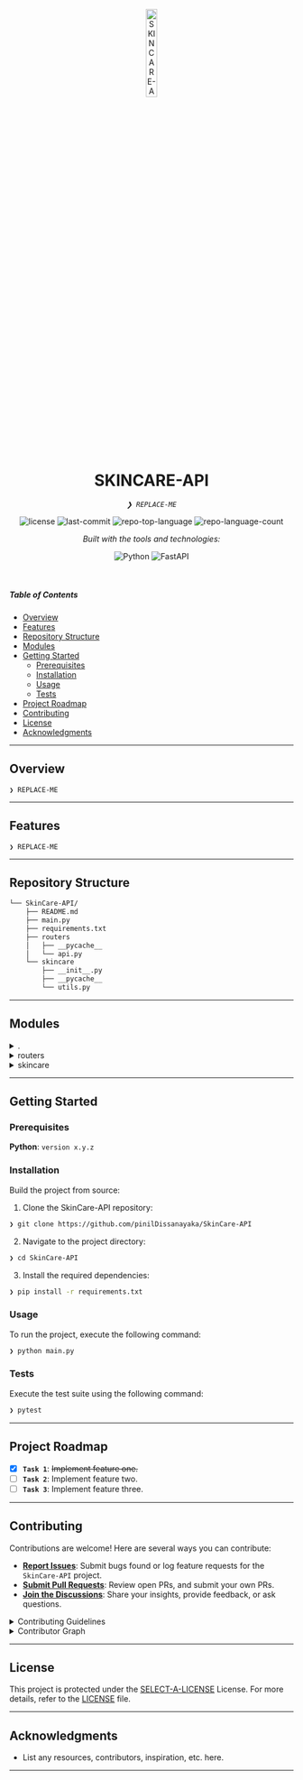<p align="center">
  <img src="https://cdn-icons-png.flaticon.com/512/6295/6295417.png" width="20%" alt="SKINCARE-API-logo">
</p>
<p align="center">
    <h1 align="center">SKINCARE-API</h1>
</p>
<p align="center">
    <em><code>❯ REPLACE-ME</code></em>
</p>
<p align="center">
	<img src="https://img.shields.io/github/license/pinilDissanayaka/SkinCare-API?style=plastic&logo=opensourceinitiative&logoColor=white&color=ecf909" alt="license">
	<img src="https://img.shields.io/github/last-commit/pinilDissanayaka/SkinCare-API?style=plastic&logo=git&logoColor=white&color=ecf909" alt="last-commit">
	<img src="https://img.shields.io/github/languages/top/pinilDissanayaka/SkinCare-API?style=plastic&color=ecf909" alt="repo-top-language">
	<img src="https://img.shields.io/github/languages/count/pinilDissanayaka/SkinCare-API?style=plastic&color=ecf909" alt="repo-language-count">
</p>
<p align="center">
		<em>Built with the tools and technologies:</em>
</p>
<p align="center">
	<img src="https://img.shields.io/badge/Python-3776AB.svg?style=plastic&logo=Python&logoColor=white" alt="Python">
	<img src="https://img.shields.io/badge/FastAPI-009688.svg?style=plastic&logo=FastAPI&logoColor=white" alt="FastAPI">
</p>

<br>

#####  Table of Contents

- [ Overview](#-overview)
- [ Features](#-features)
- [ Repository Structure](#-repository-structure)
- [ Modules](#-modules)
- [ Getting Started](#-getting-started)
    - [ Prerequisites](#-prerequisites)
    - [ Installation](#-installation)
    - [ Usage](#-usage)
    - [ Tests](#-tests)
- [ Project Roadmap](#-project-roadmap)
- [ Contributing](#-contributing)
- [ License](#-license)
- [ Acknowledgments](#-acknowledgments)

---

##  Overview

<code>❯ REPLACE-ME</code>

---

##  Features

<code>❯ REPLACE-ME</code>

---

##  Repository Structure

```sh
└── SkinCare-API/
    ├── README.md
    ├── main.py
    ├── requirements.txt
    ├── routers
    │   ├── __pycache__
    │   └── api.py
    └── skincare
        ├── __init__.py
        ├── __pycache__
        └── utils.py
```

---

##  Modules

<details closed><summary>.</summary>

| File | Summary |
| --- | --- |
| [main.py](https://github.com/pinilDissanayaka/SkinCare-API/blob/main/main.py) | <code>❯ REPLACE-ME</code> |
| [requirements.txt](https://github.com/pinilDissanayaka/SkinCare-API/blob/main/requirements.txt) | <code>❯ REPLACE-ME</code> |

</details>

<details closed><summary>routers</summary>

| File | Summary |
| --- | --- |
| [api.py](https://github.com/pinilDissanayaka/SkinCare-API/blob/main/routers/api.py) | <code>❯ REPLACE-ME</code> |

</details>

<details closed><summary>skincare</summary>

| File | Summary |
| --- | --- |
| [utils.py](https://github.com/pinilDissanayaka/SkinCare-API/blob/main/skincare/utils.py) | <code>❯ REPLACE-ME</code> |

</details>

---

##  Getting Started

###  Prerequisites

**Python**: `version x.y.z`

###  Installation

Build the project from source:

1. Clone the SkinCare-API repository:
```sh
❯ git clone https://github.com/pinilDissanayaka/SkinCare-API
```

2. Navigate to the project directory:
```sh
❯ cd SkinCare-API
```

3. Install the required dependencies:
```sh
❯ pip install -r requirements.txt
```

###  Usage

To run the project, execute the following command:

```sh
❯ python main.py
```

###  Tests

Execute the test suite using the following command:

```sh
❯ pytest
```

---

##  Project Roadmap

- [X] **`Task 1`**: <strike>Implement feature one.</strike>
- [ ] **`Task 2`**: Implement feature two.
- [ ] **`Task 3`**: Implement feature three.

---

##  Contributing

Contributions are welcome! Here are several ways you can contribute:

- **[Report Issues](https://github.com/pinilDissanayaka/SkinCare-API/issues)**: Submit bugs found or log feature requests for the `SkinCare-API` project.
- **[Submit Pull Requests](https://github.com/pinilDissanayaka/SkinCare-API/blob/main/CONTRIBUTING.md)**: Review open PRs, and submit your own PRs.
- **[Join the Discussions](https://github.com/pinilDissanayaka/SkinCare-API/discussions)**: Share your insights, provide feedback, or ask questions.

<details closed>
<summary>Contributing Guidelines</summary>

1. **Fork the Repository**: Start by forking the project repository to your github account.
2. **Clone Locally**: Clone the forked repository to your local machine using a git client.
   ```sh
   git clone https://github.com/pinilDissanayaka/SkinCare-API
   ```
3. **Create a New Branch**: Always work on a new branch, giving it a descriptive name.
   ```sh
   git checkout -b new-feature-x
   ```
4. **Make Your Changes**: Develop and test your changes locally.
5. **Commit Your Changes**: Commit with a clear message describing your updates.
   ```sh
   git commit -m 'Implemented new feature x.'
   ```
6. **Push to github**: Push the changes to your forked repository.
   ```sh
   git push origin new-feature-x
   ```
7. **Submit a Pull Request**: Create a PR against the original project repository. Clearly describe the changes and their motivations.
8. **Review**: Once your PR is reviewed and approved, it will be merged into the main branch. Congratulations on your contribution!
</details>

<details closed>
<summary>Contributor Graph</summary>
<br>
<p align="left">
   <a href="https://github.com{/pinilDissanayaka/SkinCare-API/}graphs/contributors">
      <img src="https://contrib.rocks/image?repo=pinilDissanayaka/SkinCare-API">
   </a>
</p>
</details>

---

##  License

This project is protected under the [SELECT-A-LICENSE](https://choosealicense.com/licenses) License. For more details, refer to the [LICENSE](https://choosealicense.com/licenses/) file.

---

##  Acknowledgments

- List any resources, contributors, inspiration, etc. here.

---
